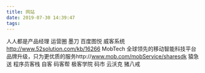```yaml
---
title: 网站
date: 2019-07-30 14:39:47
tags:
---
```

人人都是产品经理
运营圈
墨刀
百度图悦
威客系统 http://www.52solution.com/kb/16266
MobTech
全球领先的移动智能科技平台
品牌升级，只为更优质的服务http://www.mob.com/mobService/sharesdk
猿急送
程序员客栈
自客
码客帮
极客学院
码市
云沃克
猪八戒
